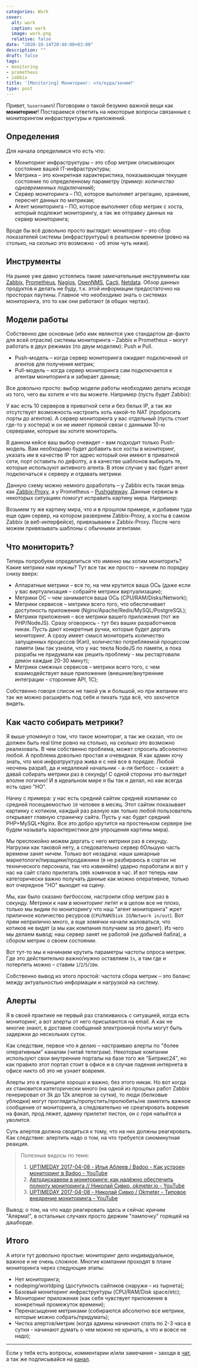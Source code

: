 ```yaml
---
categories: Work
cover:
  alt: work
  caption: work
  image: work.png
  relative: false
date: "2020-10-14T20:48:00+03:00"
description: ""
draft: false
tags:
- monitoring
- prometheus
- zabbix
title: '[Monitoring] Мониторинг: что/куда/зачем?'
type: post
---
```


Привет, `%username%`! Поговорим о такой безумно важной вещи как **мониторинг**! Постараемся ответить на некоторые вопросы связанные с мониторингом инфраструктуры и приложений.

## Определения

Для начала определимся что есть что:

- Мониторинг инфраструктуры – это сбор метрик описывающих состояние вашей IT-инфраструктуры;
- Метрика – это конкретная характеристика, показывающая текущее состояние по определенному параметру (*пример: количество одновременных подключений*);
- Сервер мониторинга – ПО, которое выполняет агрегацию, хранение, пересчет данных по метрикам;
- Агент мониторинга – ПО, которое выполняет сбор метрик с хоста, который подлежит мониторингу, а так же отправку данных на сервер мониторинга;

Вроде бы всё довольно просто выглядит: мониторинг – это сбор показателей системы (инфраструктуры) в реальном времени (ровно на столько, на сколько это возможно - об этом чуть ниже).

## Инструменты

На рынке уже давно устоялись такие замечательные инструементы как [Zabbix](https://zabbix.com), [Prometheus](https://prometheus.io), [Nagios](https://www.nagios.org/), [OpenNMS](https://www.opennms.org/en), [Cacti](https://www.cacti.net/), [Netdata](https://github.com/netdata/netdata). Обзор данных продуктов я делать не буду, т.к. этой информации предостаточно на просторах паутины. Главное что необходимо знать о системах мониторинга, это то как они работают (в общих чертах).

## Модели работы

Собственно две основные (ибо кмк являются уже стандартом де-факто для всей отрасли) системы мониторинга – Zabbix и Prometheus – могут работать в двух режимах (по двум моделям): Push и Pull.

- Push-модель – когда сервер мониторинга ожидает подключений от агентов для получения метрик;
- Pull-модель – когда сервер мониторинга сам подключается к агентам мониторинга и забирает данные;

Все довольно просто: выбор модели работы необходимо делать исходя из того, чего вы хотите и что вы можете. Например (пусть будет Zabbix):

У вас есть 10 серверов в приватной сети и без белых IP, а так же отсутствует возможность настроить хоть какой-то NAT (пробросить порты до агентов). А сервер мониторинга у вас отдельный (пусть стоит где-то у хостера) и он не имеет прямой связи с данными 10-ю серверами, которые вы хотите мониторить.

В данном кейсе ваш выбор очевидет – вам подходит только Push-модель. Вам необходимо будет добавить все хосты в мониторинг, указать им в качестве IP тот адрес который они имеют в приватной сети, порт оставить по дефолту, а в качестве шаблонов выбирать те, которые используют активного агента. В этом случае у вас будет агент подключаться к серверу и отдавать метрики.

Данную схему можно немного доработать – у Zabbix есть такая вещь как [Zabbix-Proxy](https://www.zabbix.com/documentation/current/ru/manual/concepts/proxy), а у Prometheus – [Pushgateway](https://github.com/prometheus/pushgateway/blob/master/README.md). Данные сервисы в некоторых ситуациях помогут исправить картину мира. Например:

Возьмем ту же картину мира, что и в прошлом примере, и добавим туда еще один сервер, на котором развернем Zabbix-Proxy, а хосты в самом Zabbix (в веб-интерфейсе), привязываем к Zabbix-Proxy. После чего можем привязывать шаблоны с обычными агентами.

## Что мониторить?

Теперь попробуем определиться что именно мы хотим мониторить? Какие метрики нам нужны? Тут все так же просто – начнем по порядку снизу вверх:

- Аппаратные метрики – все то, на чем крутится ваша ОСь (даже если у вас виртуализация – собрайте метрики виртуализации);
- Метрики ОС – чем занимается ваша ОСь (CPU/RAM/Disks/Network);
- Метрики сервисов – метрики всего того, что обеспечивает доступность приложения (Nginx/Apache/Redis/MySQL/PostgreSQL);
- Метрики приложения – все метрики вашего приложения (тот же PHP/NodeJS). Сразу оговорюсь - тут без ваших разработчиков никак. Пусть дают конкретные ручки, которые будет дергать мониторинг. А сразу имеет смысл мониторить количество запущенных процессов (Кэп), количество потребляемой процессом памяти (мы так узнали, что у нас текла NodeJS по памяти, а пока разрабы не придумали как решить проблему - мы рестартовали демон каждые 20-30 минут);
- Метрики смежных сервисов – метрики всего того, с чем взаимодействует ваше приложение (внешние/внутренние интеграции - сторонние API, 1C);

Собственно говоря список не такой уж и большой, но при желании его так же можно расширять под себя и пихать туда всё, что захочется видеть.

## Как часто собирать метрики?

Я выше упомянул о том, что такое мониториг, а так же сказал, что он должен быть real time ровно на столько, на сколько это возможно реализовать. В чем собственно проблема, может спросить абсолютно любой. А проблема довольно простая и очевидная. Я как админ хочу знать, что моя инфратруктура жива и с ней все в порядке. Любой неочень разраб, да и недалекий начальник - а-ля бигбосс - скажет: а давай собирать метрики раз в секунду! С одной стороны это выглядит вполне логично! И в идеальном мире я бы так и делал, но как всегда есть одно "НО".

Начну с примера: у нас есть средний сайтик средней компании со средней посещаемостью `10` человек в месяц. Этот сайтик показывает картинку с котиком, каждый раз разную как только любой пользователь открывает главную страничку сайта. Пусть у нас будет средний PHP+MySQL+Nginx. Все это добро крутится на простеньком сервере (не будем называть характеристики для упрощения картины мира).

Мы преспокойно можем дергать с него метрики раз в секунду. Нагрузки как таковой нету, а следовательно сервер бОльшую часть времени занят ничем. Только вот незадача: наши шикарные маркетологи/пиращики/продажники (я не разбираюсь в сортах не технического персонала, так что извиняйте) ударно поработали и вот у нас на сайт стало прилетать `100k` хомячков в час. И вот теперь нам категорически важно получать данные как можно оперативнее, только вот очередное "НО" выходит на сцену.

Мы, как было сказано бигбоссом, настроили сбор метрик раз в секунду. Метрики к нам в мониторинг летят и в целом все не плохо, только мы видим по мониторингу что наш "агент мониторинга" жрет приличное количество ресурсов (`CPU`/`RAM`/`Disk IO`/`Network in/out`). Вот прям неприлично много, а еще хомячки начали жаловаться, что котиков не видят (а мы как компания получаем за это денег). Из чего мы делаем вывод: наш сервер занят не работой (не добычей бабла), а сбором метрик о своем состоянии.

Вот тут-то мы и начинаем крутить параметры частоты опроса метрик. Где это действительно важно/нужно оставляем `1s`, а там где и потерпеть можно – ставим `1`/`2`/`5`/`10m`.

Собственно вывод из этого простой: частота сбора метрик – это баланс между актуальностью информации и нагрузкой на систему.

## Алерты

Я в своей практике не первый раз сталкиваюсь с ситуацией, когда есть мониторинг, а вот алерты от него присылаются на email. А как не многие знают, в доставке сообщений электронной почты могут быть задержки до нескольких суток.

Как следствие, первое что я делаю – настраиваю алерты по "более оперативным" каналам (читай телеграм). Некоторые компании используют свои внутренние порталы на базе того же "Битрикс24", но как правило этот портал стоит в офисе и в случае падения интернета в офисе никто об это не узнает вовремя.

Алерты это в принципе хорошо и важно, без этого никак. Но вот когда их становится категорически много (на одной из прошлых работ Zabbix генерировал от 3k до 12k алертов за сутки), то люди (белковые ублюдки) могут проглядеть/пропустить/пролюбить/не заметить важное сообщение от мониторинга, а следовательно не среагировать вовремя на факап, прод ляжет, админу прилетит пистон, он с горя напьётся и уволится.

Суть алертов должна сводиться к тому, что на них должны реагировать. Как следствие: алертить надо о том, на что требуется сиюминутная реакция.

> Полезные видосы по теме:
>
> 1. [UPTIMEDAY 2017-04-08 - Илья Аблеев / Badoo - Как устроен мониторинг в Badoo - YouTube](https://youtu.be/mPniWmQDcII)
> 2. [Автодискавери в мониторинге: как надёжно обеспечить полноту мониторинга // Николай Сивко, okmeter.io - YouTube](https://youtu.be/J4lwUbSDI-k)
> 3. [UPTIMEDAY 2017-04-08 - Николай Сивко / Okmeter - Типовое внедрение мониторинга - YouTube](https://youtu.be/btKYOueAAzc)

Вывод: о том, на что надо реагировать здесь и сейчас кричим "Алярма!", в остальных случаях просто держим "лампочку" горящей на дашборде.

## Итого

А итоги тут довольно простые: мониторинг дело индивидуальное, важное и не очень сложное. Многие компании проходят в плане мониторинга через следующие этапы:

- Нет мониторинга;
- nodeping/worldping (доступность сайтиков снаружи – из тырнета);
- Базовый мониторинг инфраструктуры (CPU/RAM/Disk space/etc);
- Мониторинг приложения (как себя чувствует приложение в конкретный промежуток времени);
- Перенасыщение метриками (собираются абсолютно все метрики, которые можно собрать/придумать);
- Чистка алертов/метрик (когда админы начинают спать по 2-3 часа в сутки - начинают думать о чем можно не кричать, а что и вовсе не надо);

---
Если у тебя есть вопросы, комментарии и/или замечания – заходи в [чат](https://ttttt.me/jtprogru_chat), а так же подписывайся на [канал](https://ttttt.me/jtprogru_channel).
